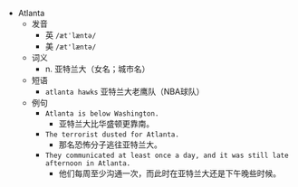 - Atlanta
  - 发音
    - 英 `/ætˈlæntə/`
    - 美 `/æt'læntə/`
  - 词义
    - n. 亚特兰大（女名；城市名）
  - 短语
    - `atlanta hawks` 亚特兰大老鹰队（NBA球队） 
  - 例句
    - `Atlanta is below Washington.`
      - 亚特兰大比华盛顿更靠南。
    - `The terrorist dusted for Atlanta.`
      - 那名恐怖分子逃往亚特兰大。
    - `They communicated at least once a day, and it was still late afternoon in Atlanta.`
      - 他们每周至少沟通一次，而此时在亚特兰大还是下午晚些时候。

